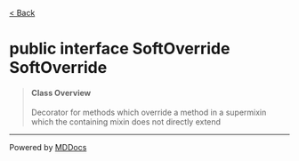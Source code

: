 [< Back](../README.md)
# public interface SoftOverride SoftOverride #
>#### Class Overview ####
>Decorator for methods which override a method in a supermixin which the
 containing mixin does not directly extend

---
Powered by [MDDocs](https://github.com/VRCube/MDDocs)